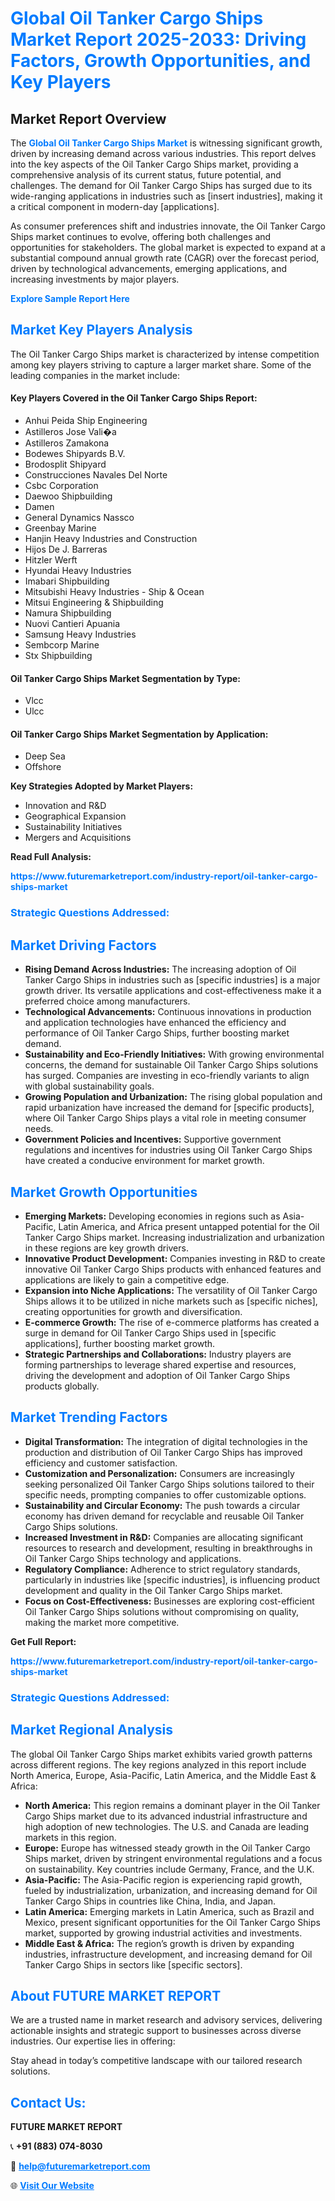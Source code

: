 <h1 style="color: #007BFF;">Global Oil Tanker Cargo Ships Market Report 2025-2033: Driving Factors, Growth Opportunities, and Key Players</h1>

<section id="overview">
<h2>Market Report Overview</h2>
<p>The <a href="https://www.futuremarketreport.com/industry-report/oil-tanker-cargo-ships-market" style="color: #007BFF; text-decoration: none;"><strong>Global Oil Tanker Cargo Ships Market</strong></a> is witnessing significant growth, driven by increasing demand across various industries. This report delves into the key aspects of the Oil Tanker Cargo Ships market, providing a comprehensive analysis of its current status, future potential, and challenges. The demand for Oil Tanker Cargo Ships has surged due to its wide-ranging applications in industries such as [insert industries], making it a critical component in modern-day [applications].</p>
<p>As consumer preferences shift and industries innovate, the Oil Tanker Cargo Ships market continues to evolve, offering both challenges and opportunities for stakeholders. The global market is expected to expand at a substantial compound annual growth rate (CAGR) over the forecast period, driven by technological advancements, emerging applications, and increasing investments by major players.</p>
</section>

<section id="overview">
<p><a href="https://www.futuremarketreport.com/request-sample/reportId=29574" style="color: #007BFF; text-decoration: none;"><strong>Explore Sample Report Here</strong></a></p>
</section>

<section id="key-players">
<h2 style="color: #007BFF;">Market Key Players Analysis</h2>
<p>The Oil Tanker Cargo Ships market is characterized by intense competition among key players striving to capture a larger market share. Some of the leading companies in the market include:</p>
<h4>Key Players Covered in the Oil Tanker Cargo Ships Report:</h4>
<ul><li>Anhui Peida Ship Engineering</li><li>Astilleros Jose Vali�a</li><li>Astilleros Zamakona</li><li>Bodewes Shipyards B.V.</li><li>Brodosplit Shipyard</li><li>Construcciones Navales Del Norte</li><li>Csbc Corporation</li><li>Daewoo Shipbuilding</li><li>Damen</li><li>General Dynamics Nassco</li><li>Greenbay Marine</li><li>Hanjin Heavy Industries and Construction</li><li>Hijos De J. Barreras</li><li>Hitzler Werft</li><li>Hyundai Heavy Industries</li><li>Imabari Shipbuilding</li><li>Mitsubishi Heavy Industries - Ship &amp; Ocean</li><li>Mitsui Engineering &amp; Shipbuilding</li><li>Namura Shipbuilding</li><li>Nuovi Cantieri Apuania</li><li>Samsung Heavy Industries</li><li>Sembcorp Marine</li><li>Stx Shipbuilding</li></ul>
<h4>Oil Tanker Cargo Ships Market Segmentation by Type:</h4>
<ul><li>Vlcc</li><li>Ulcc</li></ul>

<h4>Oil Tanker Cargo Ships Market Segmentation by Application:</h4>
<ul><li>Deep Sea</li><li>Offshore</li></ul>
<p><strong>Key Strategies Adopted by Market Players:</strong></p>
<ul>
<li>Innovation and R&D</li>
<li>Geographical Expansion</li>
<li>Sustainability Initiatives</li>
<li>Mergers and Acquisitions</li>
</ul>
</section>

<section>
<p><strong>Read Full Analysis: </strong></p><a href="https://www.futuremarketreport.com/industry-report/oil-tanker-cargo-ships-market" style="color: #007BFF; text-decoration: none;"><strong>https://www.futuremarketreport.com/industry-report/oil-tanker-cargo-ships-market</strong></a>
<h3 style="color: #007BFF;">Strategic Questions Addressed:</h3>
</section>

<section id="driving-factors">
<h2 style="color: #007BFF;">Market Driving Factors</h2>
<ul>
<li><strong>Rising Demand Across Industries:</strong> The increasing adoption of Oil Tanker Cargo Ships in industries such as [specific industries] is a major growth driver. Its versatile applications and cost-effectiveness make it a preferred choice among manufacturers.</li>
<li><strong>Technological Advancements:</strong> Continuous innovations in production and application technologies have enhanced the efficiency and performance of Oil Tanker Cargo Ships, further boosting market demand.</li>
<li><strong>Sustainability and Eco-Friendly Initiatives:</strong> With growing environmental concerns, the demand for sustainable Oil Tanker Cargo Ships solutions has surged. Companies are investing in eco-friendly variants to align with global sustainability goals.</li>
<li><strong>Growing Population and Urbanization:</strong> The rising global population and rapid urbanization have increased the demand for [specific products], where Oil Tanker Cargo Ships plays a vital role in meeting consumer needs.</li>
<li><strong>Government Policies and Incentives:</strong> Supportive government regulations and incentives for industries using Oil Tanker Cargo Ships have created a conducive environment for market growth.</li>
</ul>
</section>

<section id="growth-opportunities">
<h2 style="color: #007BFF;">Market Growth Opportunities</h2>
<ul>
<li><strong>Emerging Markets:</strong> Developing economies in regions such as Asia-Pacific, Latin America, and Africa present untapped potential for the Oil Tanker Cargo Ships market. Increasing industrialization and urbanization in these regions are key growth drivers.</li>
<li><strong>Innovative Product Development:</strong> Companies investing in R&D to create innovative Oil Tanker Cargo Ships products with enhanced features and applications are likely to gain a competitive edge.</li>
<li><strong>Expansion into Niche Applications:</strong> The versatility of Oil Tanker Cargo Ships allows it to be utilized in niche markets such as [specific niches], creating opportunities for growth and diversification.</li>
<li><strong>E-commerce Growth:</strong> The rise of e-commerce platforms has created a surge in demand for Oil Tanker Cargo Ships used in [specific applications], further boosting market growth.</li>
<li><strong>Strategic Partnerships and Collaborations:</strong> Industry players are forming partnerships to leverage shared expertise and resources, driving the development and adoption of Oil Tanker Cargo Ships products globally.</li>
</ul>
</section>

<section id="trending-factors">
<h2 style="color: #007BFF;">Market Trending Factors</h2>
<ul>
<li><strong>Digital Transformation:</strong> The integration of digital technologies in the production and distribution of Oil Tanker Cargo Ships has improved efficiency and customer satisfaction.</li>
<li><strong>Customization and Personalization:</strong> Consumers are increasingly seeking personalized Oil Tanker Cargo Ships solutions tailored to their specific needs, prompting companies to offer customizable options.</li>
<li><strong>Sustainability and Circular Economy:</strong> The push towards a circular economy has driven demand for recyclable and reusable Oil Tanker Cargo Ships solutions.</li>
<li><strong>Increased Investment in R&D:</strong> Companies are allocating significant resources to research and development, resulting in breakthroughs in Oil Tanker Cargo Ships technology and applications.</li>
<li><strong>Regulatory Compliance:</strong> Adherence to strict regulatory standards, particularly in industries like [specific industries], is influencing product development and quality in the Oil Tanker Cargo Ships market.</li>
<li><strong>Focus on Cost-Effectiveness:</strong> Businesses are exploring cost-efficient Oil Tanker Cargo Ships solutions without compromising on quality, making the market more competitive.</li>
</ul>
</section>

<section>
<p><strong>Get Full Report: </strong></p><a href="https://www.futuremarketreport.com/industry-report/oil-tanker-cargo-ships-market" style="color: #007BFF; text-decoration: none;"><strong>https://www.futuremarketreport.com/industry-report/oil-tanker-cargo-ships-market</strong></a>
<h3 style="color: #007BFF;">Strategic Questions Addressed:</h3>
</section>


<section id="regional-analysis">
<h2 style="color: #007BFF;">Market Regional Analysis</h2>
<p>The global Oil Tanker Cargo Ships market exhibits varied growth patterns across different regions. The key regions analyzed in this report include North America, Europe, Asia-Pacific, Latin America, and the Middle East & Africa:</p>
<ul>
<li><strong>North America:</strong> This region remains a dominant player in the Oil Tanker Cargo Ships market due to its advanced industrial infrastructure and high adoption of new technologies. The U.S. and Canada are leading markets in this region.</li>
<li><strong>Europe:</strong> Europe has witnessed steady growth in the Oil Tanker Cargo Ships market, driven by stringent environmental regulations and a focus on sustainability. Key countries include Germany, France, and the U.K.</li>
<li><strong>Asia-Pacific:</strong> The Asia-Pacific region is experiencing rapid growth, fueled by industrialization, urbanization, and increasing demand for Oil Tanker Cargo Ships in countries like China, India, and Japan.</li>
<li><strong>Latin America:</strong> Emerging markets in Latin America, such as Brazil and Mexico, present significant opportunities for the Oil Tanker Cargo Ships market, supported by growing industrial activities and investments.</li>
<li><strong>Middle East & Africa:</strong> The region’s growth is driven by expanding industries, infrastructure development, and increasing demand for Oil Tanker Cargo Ships in sectors like [specific sectors].</li>
</ul>
</section>

<footer>
<h2 style="color: #007BFF;">About FUTURE MARKET REPORT</h2>
<p>We are a trusted name in market research and advisory services, delivering actionable insights and strategic support to businesses across diverse industries. Our expertise lies in offering:</p>

<p>Stay ahead in today’s competitive landscape with our tailored research solutions.</p>

<h2 style="color: #007BFF;">Contact Us:</h2>
<p><strong>FUTURE MARKET REPORT</strong></p>
<p>📞 <strong>+91 (883) 074-8030</strong></p>
<p>📧 <strong><a href="mailto:help@futuremarketreport.com" style="color: #007BFF;">help@futuremarketreport.com</a></strong></p>
<p>🌐 <strong><a href="https://www.futuremarketreport.com/" style="color: #007BFF;">Visit Our Website</a></strong></p>
</footer>